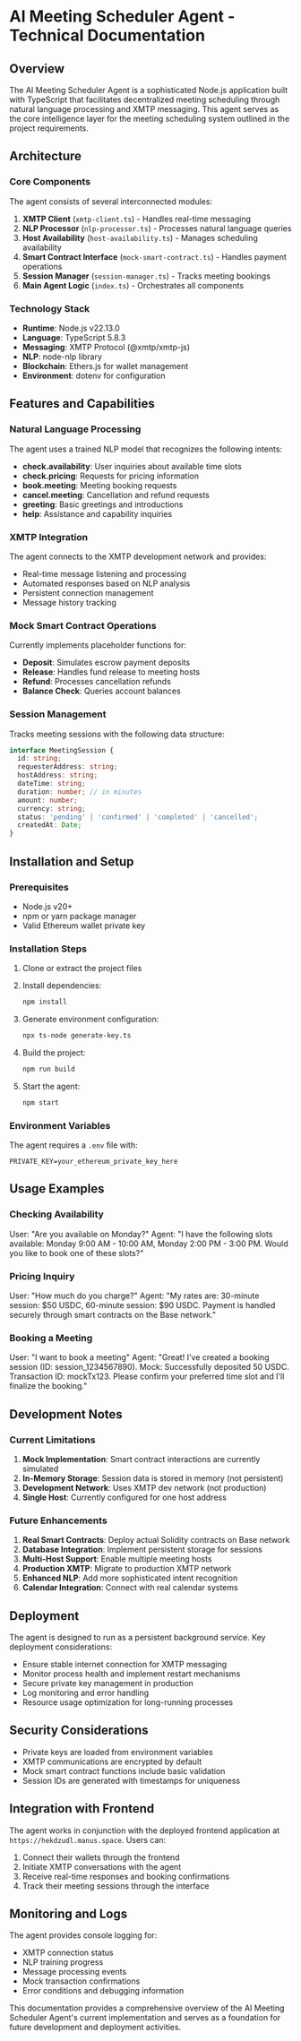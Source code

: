 # AI Meeting Scheduler Agent - Technical Documentation

## Overview

The AI Meeting Scheduler Agent is a sophisticated Node.js application built with TypeScript that facilitates decentralized meeting scheduling through natural language processing and XMTP messaging. This agent serves as the core intelligence layer for the meeting scheduling system outlined in the project requirements.

## Architecture

### Core Components

The agent consists of several interconnected modules:

1. **XMTP Client** (`xmtp-client.ts`) - Handles real-time messaging
2. **NLP Processor** (`nlp-processor.ts`) - Processes natural language queries
3. **Host Availability** (`host-availability.ts`) - Manages scheduling availability
4. **Smart Contract Interface** (`mock-smart-contract.ts`) - Handles payment operations
5. **Session Manager** (`session-manager.ts`) - Tracks meeting bookings
6. **Main Agent Logic** (`index.ts`) - Orchestrates all components

### Technology Stack

- **Runtime**: Node.js v22.13.0
- **Language**: TypeScript 5.8.3
- **Messaging**: XMTP Protocol (@xmtp/xmtp-js)
- **NLP**: node-nlp library
- **Blockchain**: Ethers.js for wallet management
- **Environment**: dotenv for configuration

## Features and Capabilities

### Natural Language Processing

The agent uses a trained NLP model that recognizes the following intents:

- **check.availability**: User inquiries about available time slots
- **check.pricing**: Requests for pricing information
- **book.meeting**: Meeting booking requests
- **cancel.meeting**: Cancellation and refund requests
- **greeting**: Basic greetings and introductions
- **help**: Assistance and capability inquiries

### XMTP Integration

The agent connects to the XMTP development network and provides:

- Real-time message listening and processing
- Automated responses based on NLP analysis
- Persistent connection management
- Message history tracking

### Mock Smart Contract Operations

Currently implements placeholder functions for:

- **Deposit**: Simulates escrow payment deposits
- **Release**: Handles fund release to meeting hosts
- **Refund**: Processes cancellation refunds
- **Balance Check**: Queries account balances

### Session Management

Tracks meeting sessions with the following data structure:

```typescript
interface MeetingSession {
  id: string;
  requesterAddress: string;
  hostAddress: string;
  dateTime: string;
  duration: number; // in minutes
  amount: number;
  currency: string;
  status: 'pending' | 'confirmed' | 'completed' | 'cancelled';
  createdAt: Date;
}
```

## Installation and Setup

### Prerequisites

- Node.js v20+ 
- npm or yarn package manager
- Valid Ethereum wallet private key

### Installation Steps

1. Clone or extract the project files
2. Install dependencies:
   ```bash
   npm install
   ```

3. Generate environment configuration:
   ```bash
   npx ts-node generate-key.ts
   ```

4. Build the project:
   ```bash
   npm run build
   ```

5. Start the agent:
   ```bash
   npm start
   ```

### Environment Variables

The agent requires a `.env` file with:

```
PRIVATE_KEY=your_ethereum_private_key_here
```

## Usage Examples

### Checking Availability

User: "Are you available on Monday?"
Agent: "I have the following slots available: Monday 9:00 AM - 10:00 AM, Monday 2:00 PM - 3:00 PM. Would you like to book one of these slots?"

### Pricing Inquiry

User: "How much do you charge?"
Agent: "My rates are: 30-minute session: $50 USDC, 60-minute session: $90 USDC. Payment is handled securely through smart contracts on the Base network."

### Booking a Meeting

User: "I want to book a meeting"
Agent: "Great! I've created a booking session (ID: session_1234567890). Mock: Successfully deposited 50 USDC. Transaction ID: mockTx123. Please confirm your preferred time slot and I'll finalize the booking."

## Development Notes

### Current Limitations

1. **Mock Implementation**: Smart contract interactions are currently simulated
2. **In-Memory Storage**: Session data is stored in memory (not persistent)
3. **Development Network**: Uses XMTP dev network (not production)
4. **Single Host**: Currently configured for one host address

### Future Enhancements

1. **Real Smart Contracts**: Deploy actual Solidity contracts on Base network
2. **Database Integration**: Implement persistent storage for sessions
3. **Multi-Host Support**: Enable multiple meeting hosts
4. **Production XMTP**: Migrate to production XMTP network
5. **Enhanced NLP**: Add more sophisticated intent recognition
6. **Calendar Integration**: Connect with real calendar systems

## Deployment

The agent is designed to run as a persistent background service. Key deployment considerations:

- Ensure stable internet connection for XMTP messaging
- Monitor process health and implement restart mechanisms
- Secure private key management in production
- Log monitoring and error handling
- Resource usage optimization for long-running processes

## Security Considerations

- Private keys are loaded from environment variables
- XMTP communications are encrypted by default
- Mock smart contract functions include basic validation
- Session IDs are generated with timestamps for uniqueness

## Integration with Frontend

The agent works in conjunction with the deployed frontend application at `https://hekdzudl.manus.space`. Users can:

1. Connect their wallets through the frontend
2. Initiate XMTP conversations with the agent
3. Receive real-time responses and booking confirmations
4. Track their meeting sessions through the interface

## Monitoring and Logs

The agent provides console logging for:

- XMTP connection status
- NLP training progress
- Message processing events
- Mock transaction confirmations
- Error conditions and debugging information

This documentation provides a comprehensive overview of the AI Meeting Scheduler Agent's current implementation and serves as a foundation for future development and deployment activities.

